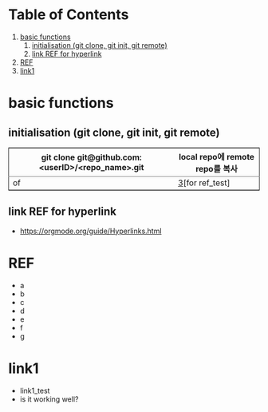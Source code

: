 
# Table of Contents

1.  [basic functions](#orgaf5d517)
    1.  [initialisation (git clone, git init, git remote)](#orga8d2a09)
    2.  [link REF for hyperlink](#org65949bd)
2.  [REF](#org6696985)
3.  [link1](#org36f4474)



<a id="orgaf5d517"></a>

# basic functions


<a id="orga8d2a09"></a>

## initialisation (git clone, git init, git remote)

<table id="org3ea5281" border="2" cellspacing="0" cellpadding="6" rules="groups" frame="hsides">


<colgroup>
<col  class="org-left" />

<col  class="org-left" />
</colgroup>
<thead>
<tr>
<th scope="col" class="org-left">git clone git@github.com:&lt;userID&gt;/&lt;repo_name&gt;.git</th>
<th scope="col" class="org-left">local repo에 remote repo를 복사</th>
</tr>
</thead>

<tbody>
<tr>
<td class="org-left">of</td>
<td class="org-left"><a href="#org36f4474">3</a>[for ref_test]</td>
</tr>
</tbody>
</table>


<a id="org65949bd"></a>

## link REF for hyperlink

-   <https://orgmode.org/guide/Hyperlinks.html>


<a id="org6696985"></a>

# REF

-   a
-   b
-   c
-   d
-   e
-   f
-   g


<a id="org36f4474"></a>

# link1

-   link1\_test
-   is it working well?
